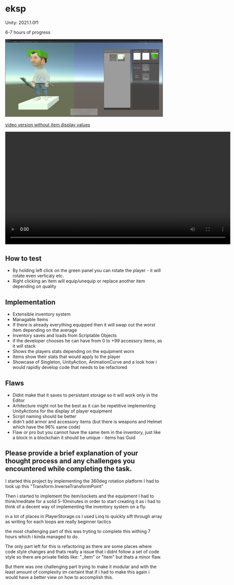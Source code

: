 # eksp
Unity: 2021.1.0f1

6-7 hours of progress

<img src="documentation/demoImg.png"  width="720">

[video version without item display values](documentation/demo.mp4)

<video width="720" controls>
  <source src="documentation/demo.mp4" type="video/mp4">
</video>

## How to test
- By holding left click on the green panel you can rotate the player - it will rotate even verticaly etc.
- Right clicking an item will equip/unequip or replace another item depending on quality
## Implementation

- Extensible inventory system
- Managable Items
- If there is already everything equipped then it will swap out the worst item depending on the average
- Inventory saves and loads from Scriptable Objects
- if the developer chooses he can have from 0 to +99 accessory items, as it will stack
- Shows the players stats depending on the equipment worn
- Items show their stats that would apply to the player
- Showcase of Singleton, UnityAction, AnimationCurve and a look how i would rapidly develop code that needs to be refactored

## Flaws

- Didnt make that it saves to persistant storage so it will work only in the Editor
- Arhitecture might not be the best as it can be repetitive implementing UnityActions for the display of player equipment
- Script naming should be better
- didn't add armor and accessory items (but there is weapons and Helmet which have the 96% same code)
- Flaw or pro but you cannot have the same item in the inventory, just like a block in a blockchain it should be unique - items has Guid


## Please provide a brief explanation of your thought process and any challenges you encountered while completing the task.

I started this project by implementing the 360deg rotation platform 
I had to look up this "Transform.InverseTransformPoint"

Then i started to implement the item/sockets and the equipment
I had to think/meditate for a solid 5-10minutes in order to start creating it as i had to think of a decent way of implementing the inventory system on a fly.

in a lot of places in PlayerStorage.cs I used Linq to quickly sift through array as writing for each loops are really beginner tactics

the most challenging part of this was tryting to complete this withing 7 hours which i kinda managed to do.

The only part left for this is refactoring as there are some places where code style changes and thats really a issue that i didnt follow a set of code style so there are private fields like: "_item" or "item" but thats a minor flaw.

But there was one challenging part trying to make it modular and with the least amount of complexity im certaint that if i had to make this again i would have a better view on how to accomplish this.